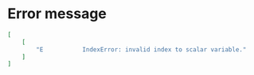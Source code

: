 # Error message

```json
[
    [
        "E           IndexError: invalid index to scalar variable."
    ]
]
```
